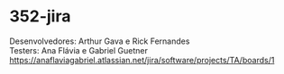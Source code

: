 # 352-jira
Desenvolvedores: Arthur Gava e Rick Fernandes <br>
Testers: Ana Flávia e Gabriel Guetner
https://anaflaviagabriel.atlassian.net/jira/software/projects/TA/boards/1

